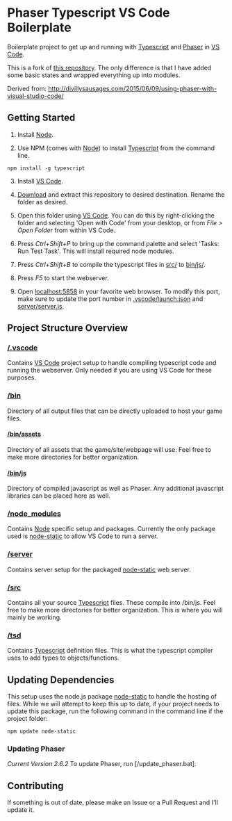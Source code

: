 # Phaser Typescript VS Code Boilerplate
Boilerplate project to get up and running with [Typescript] and [Phaser] in [VS Code].

This is a fork of [this repository](https://github.com/djfdat/phaser-typescript-vscode-boilerplate). The only 
difference is that I have added some basic states and wrapped everything up into modules.

Derived from: http://divillysausages.com/2015/06/09/using-phaser-with-visual-studio-code/

## Getting Started
1. Install [Node].

2. Use NPM (comes with [Node]) to install [Typescript] from the command line.

  ```
  npm install -g typescript
  ```

3. Install [VS Code].

4. [Download] and extract this repository to desired destination. Rename the folder as desired.

5. Open this folder using [VS Code]. You can do this by right-clicking the folder and selecting 'Open with Code' from your desktop, or from *File > Open Folder* from within VS Code.

6. Press *Ctrl+Shift+P* to bring up the command palette and select 'Tasks: Run Test Task'. This will install required node modules.

7. Press *Ctrl+Shift+B* to compile the typescript files in [src/](src/) to [bin/js/](bin/js/).

8. Press *F5* to start the webserver.

9. Open [localhost:5858] in your favorite web browser. To modify this port, make sure to update the port number in [.vscode/launch.json](.vscode/launch.json) and [server/server.js](server/server.js).

## Project Structure Overview

### [/.vscode](/.vscode)
Contains [VS Code] project setup to handle compiling typescript code and running the webserver. Only needed if you are using VS Code for these purposes.

### [/bin](/bin)
Directory of all output files that can be directly uploaded to host your game files. 

#### [/bin/assets](/bin/assets)
Directory of all assets that the game/site/webpage will use. Feel free to make more directories for better organization.

#### [/bin/js](/bin/js)
Directory of compiled javascript as well as Phaser. Any additional javascript libraries can be placed here as well.

### [/node_modules](/node_modules)
Contains [Node] specific setup and packages. Currently the only package used is [node-static] to allow VS Code to run a server.

### [/server](/server)
Contains server setup for the packaged [node-static] web server.

### [/src](/src)
Contains all your source [Typescript] files. These compile into /bin/js. Feel free to make more directories for better organization. This is where you will mainly be working.

### [/tsd](/tsd)
Contains [Typescript] definition files. This is what the typescript compiler uses to add types to objects/functions.

## Updating Dependencies
This setup uses the node.js package [node-static] to handle the hosting of files. While we will attempt to keep this up to date, if your project needs to update this package, run the following command in the command line if the project folder:
```
npm update node-static
```
### Updating Phaser
*Current Version 2.6.2*
To update Phaser, run [/update_phaser.bat].

## Contributing
If something is out of date, please make an Issue or a Pull Request and I'll update it.

[Phaser]:			http://phaser.io/
[Node]: 			https://nodejs.org
[Typescript]:		https://www.npmjs.com/package/typescript
[VS Code]: 			https://code.visualstudio.com
[Download]: 		https://code.visualstudio.com/
[localhost:5858]:	localhost:5858
[node-static]:		https://github.com/cloudhead/node-static
